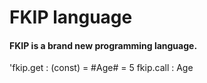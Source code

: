 # FKIP language
#### FKIP is a brand new programming language.
'fkip.get : (const) = #Age# = 5
fkip.call : Age
